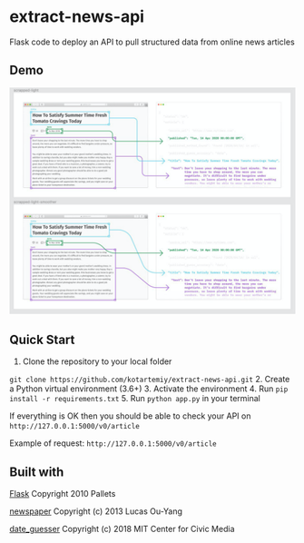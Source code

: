 # extract-news-api
Flask code to deploy an API to pull structured data from online news articles

## Demo
![](extract_image.png)


## Quick Start
1. Clone the repository to your local folder 

`git clone https://github.com/kotartemiy/extract-news-api.git`
2. Create a Python virtual environment (3.6+)
3. Activate the environment
4. Run `pip install -r requirements.txt`
5. Run `python app.py` in your terminal 

If everything is OK then you should be able to check your API on `http://127.0.0.1:5000/v0/article`

Example of request: `http://127.0.0.1:5000/v0/article`



## Built with
[Flask](https://github.com/pallets/flask) Copyright 2010 Pallets

[newspaper](https://github.com/codelucas/newspaper) Copyright (c) 2013 Lucas Ou-Yang

[date_guesser](https://github.com/mitmedialab/date_guesser) Copyright (c) 2018 MIT Center for Civic Media

